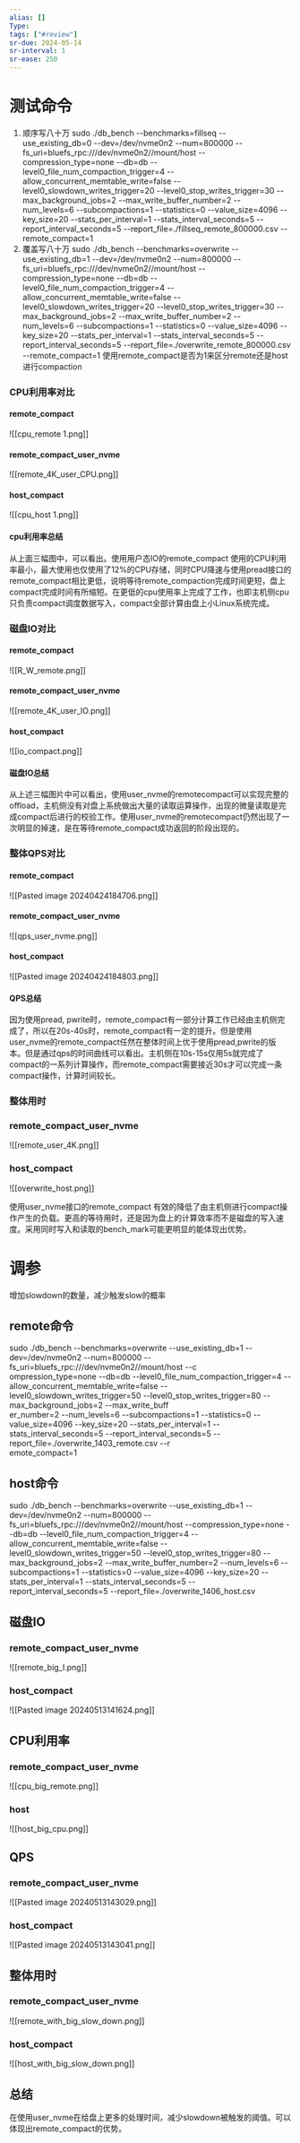 ```yaml
---
alias: []
Type: 
tags: ["#review"]
sr-due: 2024-05-14
sr-interval: 1
sr-ease: 250
---
```


# 测试命令
1. 顺序写八十万
sudo ./db_bench --benchmarks=fillseq --use_existing_db=0 --dev=/dev/nvme0n2 --num=800000 --fs_uri=bluefs_rpc:///dev/nvme0n2//mount/host --compression_type=none --db=db --level0_file_num_compaction_trigger=4 --allow_concurrent_memtable_write=false --level0_slowdown_writes_trigger=20 --level0_stop_writes_trigger=30 --max_background_jobs=2 --max_write_buffer_number=2 --num_levels=6 --subcompactions=1 --statistics=0 --value_size=4096 --key_size=20 --stats_per_interval=1 --stats_interval_seconds=5 --report_interval_seconds=5 --report_file=./fillseq_remote_800000.csv --remote_compact=1
2. 覆盖写八十万
sudo ./db_bench --benchmarks=overwrite --use_existing_db=1 --dev=/dev/nvme0n2 --num=800000 --fs_uri=bluefs_rpc:///dev/nvme0n2//mount/host --compression_type=none --db=db --level0_file_num_compaction_trigger=4 --allow_concurrent_memtable_write=false --level0_slowdown_writes_trigger=20 --level0_stop_writes_trigger=30 --max_background_jobs=2 --max_write_buffer_number=2 --num_levels=6 --subcompactions=1 --statistics=0 --value_size=4096 --key_size=20 --stats_per_interval=1 --stats_interval_seconds=5 --report_interval_seconds=5 --report_file=./overwrite_remote_800000.csv --remote_compact=1
使用remote_compact是否为1来区分remote还是host进行compaction
### CPU利用率对比
#### remote_compact
![[cpu_remote 1.png]]
#### remote_compact_user_nvme
![[remote_4K_user_CPU.png]]
#### host_compact
![[cpu_host 1.png]]
#### cpu利用率总结
从上面三幅图中，可以看出。使用用户态IO的remote_compact 使用的CPU利用率最小，最大使用也仅使用了12%的CPU存储，同时CPU降速与使用pread接口的remote_compact相比更低，说明等待remote_compaction完成时间更短，盘上compact完成时间有所缩短。在更低的cpu使用率上完成了工作，也即主机侧cpu只负责compact调度数据写入，compact全部计算由盘上小Linux系统完成。
### 磁盘IO对比
#### remote_compact
![[R_W_remote.png]]
#### remote_compact_user_nvme
![[remote_4K_user_IO.png]]
#### host_compact
![[io_compact.png]]
#### 磁盘IO总结
从上述三幅图片中可以看出，使用user_nvme的remotecompact可以实现完整的offload，主机侧没有对盘上系统做出大量的读取运算操作，出现的微量读取是完成compact后进行的校验工作。使用user_nvme的remotecompact仍然出现了一次明显的掉速，是在等待remote_compact成功返回的阶段出现的。
### 整体QPS对比
#### remote_compact
![[Pasted image 20240424184706.png]]
#### remote_compact_user_nvme
![[qps_user_nvme.png]]
#### host_compact
![[Pasted image 20240424184803.png]]
#### QPS总结
因为使用pread, pwrite时，remote_compact有一部分计算工作已经由主机侧完成了，所以在20s-40s时，remote_compact有一定的提升。但是使用user_nvme的remote_compact任然在整体时间上优于使用pread,pwrite的版本。但是通过qps的时间曲线可以看出。主机侧在10s-15s仅用5s就完成了compact的一系列计算操作，而remote_compact需要接近30s才可以完成一条compact操作，计算时间较长。
### 整体用时
### remote_compact_user_nvme
![[remote_user_4K.png]]
### host_compact
![[overwrite_host.png]]

使用user_nvme接口的remote_compact 有效的降低了由主机侧进行compact操作产生的负载。更高的等待用时，还是因为盘上的计算效率而不是磁盘的写入速度。采用同时写入和读取的bench_mark可能更明显的能体现出优势。

# 调参
增加slowdown的数量，减少触发slow的概率
## remote命令
sudo ./db_bench --benchmarks=overwrite --use_existing_db=1 --dev=/dev/nvme0n2 --num=800000 --fs_uri=bluefs_rpc:///dev/nvme0n2//mount/host --c  
ompression_type=none --db=db --level0_file_num_compaction_trigger=4 --allow_concurrent_memtable_write=false --level0_slowdown_writes_trigger=50 --level0_stop_writes_trigger=80 --max_background_jobs=2 --max_write_buff  
er_number=2 --num_levels=6 --subcompactions=1 --statistics=0 --value_size=4096 --key_size=20 --stats_per_interval=1 --stats_interval_seconds=5 --report_interval_seconds=5 --report_file=./overwrite_1403_remote.csv --r  
emote_compact=1
## host命令
sudo ./db_bench --benchmarks=overwrite --use_existing_db=1 --dev=/dev/nvme0n2 --num=800000 --fs_uri=bluefs_rpc:///dev/nvme0n2//mount/host --compression_type=none --db=db --level0_file_num_compaction_trigger=4 --allow_concurrent_memtable_write=false --level0_slowdown_writes_trigger=50 --level0_stop_writes_trigger=80 --max_background_jobs=2 --max_write_buffer_number=2 --num_levels=6 --subcompactions=1 --statistics=0 --value_size=4096 --key_size=20 --stats_per_interval=1 --stats_interval_seconds=5 --report_interval_seconds=5 --report_file=./overwrite_1406_host.csv

## 磁盘IO
### remote_compact_user_nvme
![[remote_big_I.png]]
### host_compact
![[Pasted image 20240513141624.png]]
## CPU利用率
### remote_compact_user_nvme
![[cpu_big_remote.png]]
### host
![[host_big_cpu.png]]
## QPS
### remote_compact_user_nvme
![[Pasted image 20240513143029.png]]
### host_compact
![[Pasted image 20240513143041.png]]
## 整体用时
### remote_compact_user_nvme
![[remote_with_big_slow_down.png]]
### host_compact
![[host_with_big_slow_down.png]]
## 总结
在使用user_nvme在给盘上更多的处理时间，减少slowdown被触发的阈值。可以体现出remote_compact的优势。